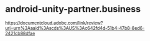 # android-unity-partner.business
https://documentcloud.adobe.com/link/review?uri=urn%3Aaaid%3Ascds%3AUS%3Ac642fd4d-51b4-47b8-8ed6-2421cb88dfae

